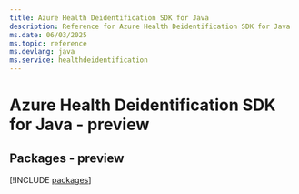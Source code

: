 ```yaml
---
title: Azure Health Deidentification SDK for Java
description: Reference for Azure Health Deidentification SDK for Java
ms.date: 06/03/2025
ms.topic: reference
ms.devlang: java
ms.service: healthdeidentification
---
```

# Azure Health Deidentification SDK for Java - preview
## Packages - preview
[!INCLUDE [packages](health-deidentification-index.md)]